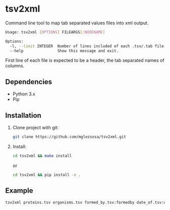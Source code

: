 # tsv2xml

Command line tool to map tab separated values files into xml output.

```bash
Usage: tsv2xml [OPTIONS] FILEARGS[:NODENAME]

Options:
  -l, --limit INTEGER  Number of lines included of each .tsv/.tab file.
  --help               Show this message and exit.
```

First line of each file is expected to be a header, 
the tab separated names of columns.

## Dependencies

* Python 3.x
* Pip

## Installation

1. Clone project with git:
    ```bash
    git clone https://github.com/mglezsosa/tsv2xml.git
    ```

2. Install:
    ```bash
    cd tsv2xml && make install
    ```
    
    or
    
    ```bash
    cd tsv2xml && pip install -e .
    ```

## Example

```bash
tsv2xml proteins.tsv organisms.tsv formed_by.tsv:formedby date_of.tsv:dateof --limit=20 > myxmlfile.xml
```
